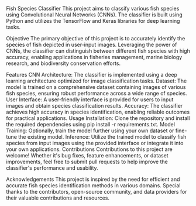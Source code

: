 
Fish Species Classifier
This project aims to classify various fish species using Convolutional Neural Networks (CNNs). The classifier is built using Python and utilizes the TensorFlow and Keras libraries for deep learning tasks.

Objective
The primary objective of this project is to accurately identify the species of fish depicted in user-input images. Leveraging the power of CNNs, the classifier can distinguish between different fish species with high accuracy, enabling applications in fisheries management, marine biology research, and biodiversity conservation efforts.

Features
CNN Architecture: The classifier is implemented using a deep learning architecture optimized for image classification tasks.
Dataset: The model is trained on a comprehensive dataset containing images of various fish species, ensuring robust performance across a wide range of species.
User Interface: A user-friendly interface is provided for users to input images and obtain species classification results.
Accuracy: The classifier achieves high accuracy in species identification, enabling reliable outcomes for practical applications.
Usage
Installation: Clone the repository and install the required dependencies using pip install -r requirements.txt.
Model Training: Optionally, train the model further using your own dataset or fine-tune the existing model.
Inference: Utilize the trained model to classify fish species from input images using the provided interface or integrate it into your own applications.
Contributions
Contributions to this project are welcome! Whether it's bug fixes, feature enhancements, or dataset improvements, feel free to submit pull requests to help improve the classifier's performance and usability.

Acknowledgements
This project is inspired by the need for efficient and accurate fish species identification methods in various domains. Special thanks to the contributors, open-source community, and data providers for their valuable contributions and resources.
